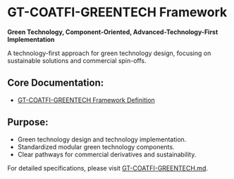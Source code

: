 # GT-COATFI-GREENTECH Framework

**Green Technology, Component-Oriented, Advanced-Technology-First Implementation**

A technology-first approach for green technology design, focusing on sustainable solutions and commercial spin-offs.

## Core Documentation:
- [GT-COATFI-GREENTECH Framework Definition](./GT-COATFI-GREENTECH.md)

## Purpose:
- Green technology design and technology implementation.
- Standardized modular green technology components.
- Clear pathways for commercial derivatives and sustainability.

For detailed specifications, please visit [GT-COATFI-GREENTECH.md](./GT-COATFI-GREENTECH.md).
